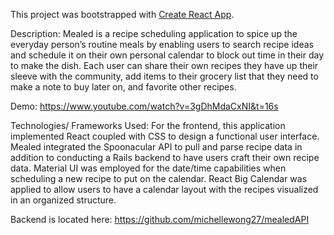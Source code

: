 This project was bootstrapped with [Create React App](https://github.com/facebook/create-react-app).

Description: Mealed is a recipe scheduling application to spice up the everyday person’s routine meals by enabling users to search recipe ideas and schedule it on their own personal calendar to block out time in their day to make the dish. Each user can share their own recipes they have up their sleeve with the community, add items to their grocery list that they need to make a note to buy later on, and favorite other recipes. 

Demo: https://www.youtube.com/watch?v=3gDhMdaCxNI&t=16s

Technologies/ Frameworks Used: For the frontend, this application implemented React coupled with CSS to design a functional user interface. Mealed integrated the Spoonacular API to pull and parse recipe data in addition to conducting a Rails backend to have users craft their own recipe data. Material UI was employed for the date/time capabilities when scheduling a new recipe to put on the calendar. React Big Calendar was applied to allow users to have a calendar layout with the recipes visualized in an organized structure.

Backend is located here: https://github.com/michellewong27/mealedAPI
